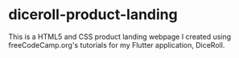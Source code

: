# diceroll-product-landing
This is a HTML5 and CSS product landing webpage I created using freeCodeCamp.org's tutorials for my Flutter application, DiceRoll.
